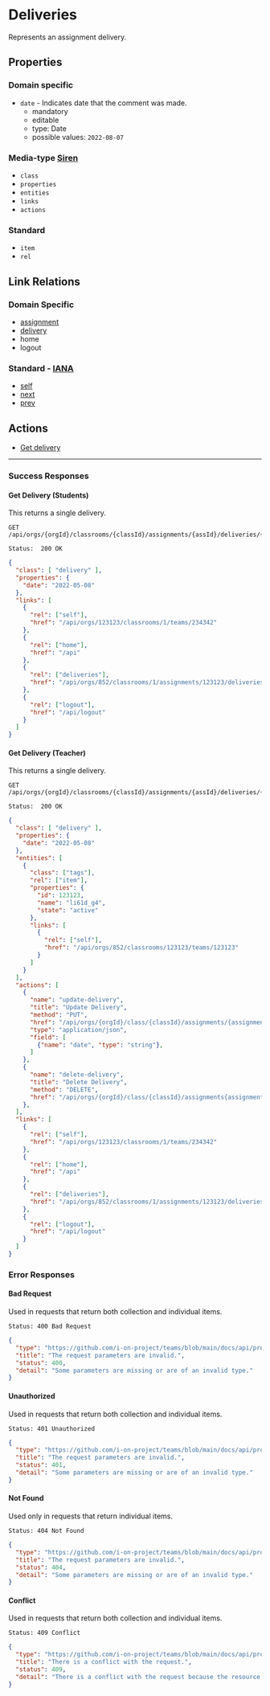 # Deliveries

Represents an assignment delivery.

## Properties

### Domain specific

- ``date`` - Indicates date that the comment was made.
  - mandatory
  - editable
  - type: Date
  - possible values: ``2022-08-07``

### Media-type [Siren](https://github.com/kevinswiber/siren)

- `class`
- `properties`
- `entities`
- `links`
- `actions`

### Standard

- `item`
- `rel`

## Link Relations

### Domain Specific

- [assignment](./assignments.md#get-assignment-student)
- [delivery](./deliveries.md#get-delivery-teacher)
- home
- logout

### Standard - [IANA](https://www.iana.org/assignments/link-relations/link-relations.xhtml)

- [self](https://www.iana.org/go/rfc4287)
- [next](https://html.spec.whatwg.org/multipage/links.html#link-type-next)
- [prev](https://html.spec.whatwg.org/multipage/links.html#link-type-prev)

## Actions

- [Get delivery](#get-delivery)

---

### Success Responses

#### Get Delivery (Students)

This returns a single delivery.

```http
GET /api/orgs/{orgId}/classrooms/{classId}/assignments/{assId}/deliveries/{deliveryId}
```

```text
Status:  200 OK
```

```json
{
  "class": [ "delivery" ],
  "properties": {
    "date": "2022-05-08"
  },
  "links": [
    {
      "rel": ["self"],
      "href": "/api/orgs/123123/classrooms/1/teams/234342"
    },
    {
      "rel": ["home"],
      "href": "/api"
    },
    {
      "rel": ["deliveries"],
      "href": "/api/orgs/852/classrooms/1/assignments/123123/deliveries"
    },
    {
      "rel": ["logout"],
      "href": "/api/logout"
    }
  ]
}
```

#### Get Delivery (Teacher)

This returns a single delivery.

```http
GET /api/orgs/{orgId}/classrooms/{classId}/assignments/{assId}/deliveries/{deliveryId}
```

```text
Status:  200 OK
```

```json
{
  "class": [ "delivery" ],
  "properties": {
    "date": "2022-05-08"
  },
  "entities": [
    {
      "class": ["tags"],
      "rel": ["item"],
      "properties": {
        "id": 123123,
        "name": "li61d_g4",
        "state": "active"
      },
      "links": [
        {
          "rel": ["self"],
          "href": "/api/orgs/852/classrooms/123123/teams/123123"
        }
      ]
    }
  ],
  "actions": [
    {
      "name": "update-delivery",
      "title": "Update Delivery",
      "method": "PUT",
      "href": "/api/orgs/{orgId}/class/{classId}/assignments/{assignmentId}/deliveries/{deliveryid}",
      "type": "application/json",
      "field": [
        {"name": "date", "type": "string"},
      ]
    },
    {
      "name": "delete-delivery",
      "title": "Delete Delivery",
      "method": "DELETE",
      "href": "/api/orgs/{orgId}/class/{classId}/assignments{assignmentId}/deliveries/{deliveryId}"
    },
  ],
  "links": [
    {
      "rel": ["self"],
      "href": "/api/orgs/123123/classrooms/1/teams/234342"
    },
    {
      "rel": ["home"],
      "href": "/api"
    },
    {
      "rel": ["deliveries"],
      "href": "/api/orgs/852/classrooms/1/assignments/123123/deliveries"
    },
    {
      "rel": ["logout"],
      "href": "/api/logout"
    }
  ]
}
```

### Error Responses

#### Bad Request

Used in requests that return both collection and individual items.

```text
Status: 400 Bad Request
```

```json
{
  "type": "https://github.com/i-on-project/teams/blob/main/docs/api/problems/bad_request.md",
  "title": "The request parameters are invalid.",
  "status": 400,
  "detail": "Some parameters are missing or are of an invalid type."
}
```

#### Unauthorized

Used in requests that return both collection and individual items.

```text
Status: 401 Unauthorized
```

```json
{
  "type": "https://github.com/i-on-project/teams/blob/main/docs/api/problems/unauthorized.md",
  "title": "The request parameters are invalid.",
  "status": 401,
  "detail": "Some parameters are missing or are of an invalid type."
}
```

#### Not Found

Used only in requests that return individual items.

```text
Status: 404 Not Found
```

```json
{
  "type": "https://github.com/i-on-project/teams/blob/main/docs/api/problems/not_found.md",
  "title": "The request parameters are invalid.",
  "status": 404,
  "detail": "Some parameters are missing or are of an invalid type."
}
```

#### Conflict

Used in requests that return both collection and individual items.

```text
Status: 409 Conflict
```

```json
{
  "type": "https://github.com/i-on-project/teams/blob/main/docs/api/problems/conflict.md",
  "title": "There is a conflict with the request.",
  "status": 409,
  "detail": "There is a conflict with the request because the resource already exists."
}
```
